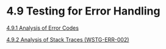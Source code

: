 # 4.9 Testing for Error Handling

[4.9.1 Analysis of Error Codes](4.9.1_Testing_for_Error_Code.md)

[4.9.2 Analysis of Stack Traces (WSTG-ERR-002)](4.9.2_Testing_for_Stack_Traces_WSTG-ERR-002.md)

